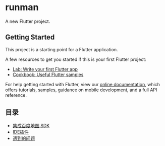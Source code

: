 # runman

A new Flutter project.

## Getting Started

This project is a starting point for a Flutter application.

A few resources to get you started if this is your first Flutter project:

- [Lab: Write your first Flutter app](https://flutter.dev/docs/get-started/codelab)
- [Cookbook: Useful Flutter samples](https://flutter.dev/docs/cookbook)

For help getting started with Flutter, view our
[online documentation](https://flutter.dev/docs), which offers tutorials,
samples, guidance on mobile development, and a full API reference.

## 目录

- [集成百度地图 SDK](./doc/集成百度地图.md)
- [IDE插件](./doc/IDE插件.md)
- [遇到的问题](./doc/遇到的问题.md)
